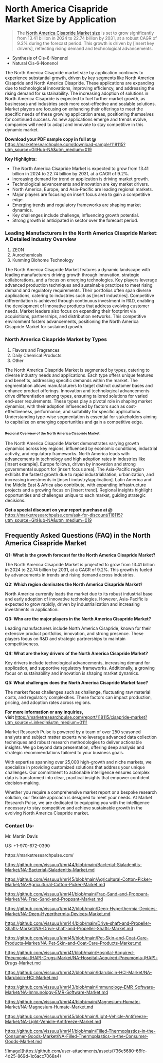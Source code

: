 <h1>North America Cisapride Market&nbsp;Size by Application</h1><blockquote><p>The <a href="https://marketresearchpulse.com/download-sample/118115?utm_source=GitHub-NA&amp;utm_medium=019">North America Cisapride Market size</a> is set to grow significantly from 13.41 billion in 2024 to 22.74 billion by 2031, at a robust CAGR of 9.2% during the forecast period. This growth is driven by [insert key drivers], reflecting rising demand and technological advancements.</p></blockquote><ul><li>Synthesis of Cis-6-Nonenol<li> Natural Cis-6-Nonenol</li></ul><p>The North America Cisapride market size by application continues to experience substantial growth, driven by key segments like North America Cisapride and North America Cisapride. These applications are expanding due to technological innovations, improving efficiency, and addressing the rising demand for sustainability. The increasing adoption of solutions in North America Cisapride is expected to fuel further market growth, as businesses and industries seek more cost-effective and scalable solutions. Market players are focusing on enhancing their offerings to meet the specific needs of these growing application areas, positioning themselves for continued success. As new applications emerge and trends evolve, companies will need to adapt and innovate to stay competitive in this dynamic market.</p><p><strong>Download your PDF sample copy in full at @ </strong><a href="https://marketresearchpulse.com/download-sample/118115?utm_source=GitHub-NA&amp;utm_medium=019">https://marketresearchpulse.com/download-sample/118115?utm_source=GitHub-NA&amp;utm_medium=019</a></p><p><strong>Key Highlights: </strong></p><ul><li>The North America Cisapride Market is expected to grow from 13.41 billion in 2024 to 22.74 billion by 2031, at a CAGR of 9.2%.</li><li>Increasing demand for trend or application is driving market growth.</li><li>Technological advancements and innovation are key market drivers.</li><li>North America, Europe, and Asia-Pacific are leading regional markets.</li><li>Major players are focusing on insert focus area to gain a competitive edge.</li><li>Emerging trends and regulatory frameworks are shaping market dynamics.</li><li>Key challenges include challenge, influencing growth potential.</li><li>Strong growth is anticipated in sector over the forecast period.</li></ul><h3>Leading Manufacturers in the North America Cisapride Market: A Detailed Industry Overview</h3><ol><li>ZEON</li><li>Aurochemicals</li><li>Kunming Biohome Technology</li></ol><div class="flex max-w-full flex-col flex-grow"><div class="min-h-8 text-message flex w-full flex-col items-end gap-2 whitespace-normal break-words [.text-message+&amp;]:mt-5" dir="auto" data-message-author-role="assistant" data-message-id="fd8432e4-4910-450d-b182-61b7bfb0a01f" data-message-model-slug="gpt-4o"><div class="flex w-full flex-col gap-1 empty:hidden first:pt-[3px]"><div class="markdown prose w-full break-words dark:prose-invert light"><p>The North America Cisapride Market features a dynamic landscape with leading manufacturers driving growth through innovation, strategic collaborations, and a focus on emerging technologies. Key players leverage advanced production techniques and sustainable practices to meet rising demand and regulatory requirements. Their portfolios often span diverse applications, catering to industries such as [insert industries]. Competitive differentiation is achieved through continuous investment in R&amp;D, enabling the development of innovative products that address evolving customer needs. Market leaders also focus on expanding their footprint via acquisitions, partnerships, and distribution networks. This competitive environment fosters advancements, positioning the North America Cisapride Market for sustained growth.</p></div></div></div></div><h3>North America Cisapride Market by Types</h3><ol><li>Flavors and Fragrances<li> Daily Chemical Products<li> Other</li></ol><div class="flex max-w-full flex-col flex-grow"><div class="min-h-8 text-message flex w-full flex-col items-end gap-2 whitespace-normal break-words [.text-message+&amp;]:mt-5" dir="auto" data-message-author-role="assistant" data-message-id="084470be-0bb7-4664-bddf-5156b4f41249" data-message-model-slug="gpt-4o-mini"><div class="flex w-full flex-col gap-1 empty:hidden first:pt-[3px]"><div class="markdown prose w-full break-words dark:prose-invert light"><p>The North America Cisapride Market is segmented by types, catering to diverse industry needs and applications. Each type offers unique features and benefits, addressing specific demands within the market. The segmentation allows manufacturers to target distinct customer bases and enhance product offerings. Innovation and technological advancements drive differentiation among types, ensuring tailored solutions for varied end-user requirements. These types play a pivotal role in shaping market dynamics, with their adoption influenced by factors such as cost-effectiveness, performance, and suitability for specific applications. Understanding type-wise segmentation is essential for stakeholders aiming to capitalize on emerging opportunities and gain a competitive edge.</p></div></div></div></div><h3><span style="font-size: 11px;">Regional Overview of the North America Cisapride Market</span></h3><div class="flex max-w-full flex-col flex-grow"><div class="min-h-8 text-message flex w-full flex-col items-end gap-2 whitespace-normal break-words [.text-message+&amp;]:mt-5" dir="auto" data-message-author-role="assistant" data-message-id="e9038762-ce64-4e30-91c9-9bd413514231" data-message-model-slug="gpt-4o-mini"><div class="flex w-full flex-col gap-1 empty:hidden first:pt-[3px]"><div class="markdown prose w-full break-words dark:prose-invert light"><p>The North America Cisapride Market demonstrates varying growth dynamics across key regions, influenced by economic conditions, industrial activity, and regulatory frameworks. North America leads with advancements in technology and high adoption rates in industries like [insert example]. Europe follows, driven by innovation and strong governmental support for [insert focus area]. The Asia-Pacific region exhibits the fastest growth due to rapid industrialization, urbanization, and increasing investments in [insert industry/application]. Latin America and the Middle East &amp; Africa also contribute, with expanding infrastructure projects and a growing focus on [insert trend]. Regional insights highlight opportunities and challenges unique to each market, guiding strategic decisions.</p></div></div></div></div><p><strong>Get a special discount on your report purchase at @ </strong><a href="https://marketresearchpulse.com/ask-for-discount/118115?utm_source=GitHub-NA&amp;utm_medium=019">https://marketresearchpulse.com/ask-for-discount/118115?utm_source=GitHub-NA&amp;utm_medium=019</a></p><h2>Frequently Asked Questions (FAQ) in the North America Cisapride Market</h2><p><strong>Q1: What is the growth forecast for the North America Cisapride Market?</strong></p><p>The North America Cisapride Market is projected to grow from 13.41 billion in 2024 to 22.74 billion by 2031, at a CAGR of 9.2%. This growth is fueled by advancements in trends and rising demand across industries.</p><p><strong>Q2: Which region dominates the North America Cisapride Market?</strong></p><p>North America currently leads the market due to its robust industrial base and early adoption of innovative technologies. However, Asia-Pacific is expected to grow rapidly, driven by industrialization and increasing investments in application.</p><p><strong>Q3: Who are the major players in the North America Cisapride Market?</strong></p><p>Leading manufacturers include North America Cisapride, known for their extensive product portfolios, innovation, and strong presence. These players focus on R&amp;D and strategic partnerships to maintain competitiveness.</p><p><strong>Q4: What are the key drivers of the North America Cisapride Market?</strong></p><p>Key drivers include technological advancements, increasing demand for application, and supportive regulatory frameworks. Additionally, a growing focus on sustainability and innovation is shaping market dynamics.</p><p><strong>Q5: What challenges does the North America Cisapride Market face?</strong></p><p>The market faces challenges such as challenge, fluctuating raw material costs, and regulatory complexities. These factors can impact production, pricing, and adoption rates across regions.</p><p><strong>For more information or any inquiries, visit&nbsp;</strong><a href="https://marketresearchpulse.com/report/118115/cisapride-market?utm_source=Linkedin&utm_medium=0111">https://marketresearchpulse.com/report/118115/cisapride-market?utm_source=Linkedin&utm_medium=0111</a></p><p>Market Research Pulse is powered by a team of over 250 seasoned analysts and subject matter experts who leverage advanced data collection techniques and robust research methodologies to deliver actionable insights. We go beyond data presentation, offering deep analysis and strategic recommendations tailored to your business goals.</p><p>With expertise spanning over 25,000 high-growth and niche markets, we specialize in providing customized solutions that address your unique challenges. Our commitment to actionable intelligence ensures complex data is transformed into clear, practical insights that empower confident decision-making.</p><p>Whether you require a comprehensive market report or a bespoke research solution, our flexible approach is designed to meet your needs. At Market Research Pulse, we are dedicated to equipping you with the intelligence necessary to stay competitive and achieve sustainable growth in the evolving North America Cisapride market.</p><h3><strong>Contact Us-</strong></h3><p>Mr. Martin Davis</p><p>US: +1-970-672-0390</p><p>https://marketresearchpulse.com/</p><p><a href="https://github.com/vissuuu1/mri44/blob/main/Bacterial-Sialadenitis-Market/NA-Bacterial-Sialadenitis-Market.md">https://github.com/vissuuu1/mri44/blob/main/Bacterial-Sialadenitis-Market/NA-Bacterial-Sialadenitis-Market.md</a></p><p><a href="https://github.com/vissuuu1/mri45/blob/main/Agricultural-Cotton-Picker-Market/NA-Agricultural-Cotton-Picker-Market.md">https://github.com/vissuuu1/mri45/blob/main/Agricultural-Cotton-Picker-Market/NA-Agricultural-Cotton-Picker-Market.md</a></p><p><a href="https://github.com/vissuuu1/mri41/blob/main/Frac-Sand-and-Proppant-Market/NA-Frac-Sand-and-Proppant-Market.md">https://github.com/vissuuu1/mri41/blob/main/Frac-Sand-and-Proppant-Market/NA-Frac-Sand-and-Proppant-Market.md</a></p><p><a href="https://github.com/vissuuu1/mri42/blob/main/Deep-Hyperthermia-Devices-Market/NA-Deep-Hyperthermia-Devices-Market.md">https://github.com/vissuuu1/mri42/blob/main/Deep-Hyperthermia-Devices-Market/NA-Deep-Hyperthermia-Devices-Market.md</a></p><p><a href="https://github.com/vissuuu1/mri44/blob/main/Drive-shaft-and-Propeller-Shafts-Market/NA-Drive-shaft-and-Propeller-Shafts-Market.md">https://github.com/vissuuu1/mri44/blob/main/Drive-shaft-and-Propeller-Shafts-Market/NA-Drive-shaft-and-Propeller-Shafts-Market.md</a></p><p><a href="https://github.com/vissuuu1/mri45/blob/main/Pet-Skin-and-Coat-Care-Products-Market/NA-Pet-Skin-and-Coat-Care-Products-Market.md">https://github.com/vissuuu1/mri45/blob/main/Pet-Skin-and-Coat-Care-Products-Market/NA-Pet-Skin-and-Coat-Care-Products-Market.md</a></p><p><a href="https://github.com/vissuuu1/mri41/blob/main/Hospital-Acquired-Pneumonia-(HAP)-Drugs-Market/NA-Hospital-Acquired-Pneumonia-(HAP)-Drugs-Market.md">https://github.com/vissuuu1/mri41/blob/main/Hospital-Acquired-Pneumonia-(HAP)-Drugs-Market/NA-Hospital-Acquired-Pneumonia-(HAP)-Drugs-Market.md</a></p><p><a href="https://github.com/vissuuu1/mri42/blob/main/Idarubicin-HCl-Market/NA-Idarubicin-HCl-Market.md">https://github.com/vissuuu1/mri42/blob/main/Idarubicin-HCl-Market/NA-Idarubicin-HCl-Market.md</a></p><p><a href="https://github.com/vissuuu1/mri43/blob/main/Immunology-EMR-Software-Market/NA-Immunology-EMR-Software-Market.md">https://github.com/vissuuu1/mri43/blob/main/Immunology-EMR-Software-Market/NA-Immunology-EMR-Software-Market.md</a></p><p><a href="https://github.com/vissuuu1/mri44/blob/main/Magnesium-Humate-Market/NA-Magnesium-Humate-Market.md">https://github.com/vissuuu1/mri44/blob/main/Magnesium-Humate-Market/NA-Magnesium-Humate-Market.md</a></p><p><a href="https://github.com/vissuuu1/mri45/blob/main/Light-Vehicle-Antifreeze-Market/NA-Light-Vehicle-Antifreeze-Market.md">https://github.com/vissuuu1/mri45/blob/main/Light-Vehicle-Antifreeze-Market/NA-Light-Vehicle-Antifreeze-Market.md</a></p><p><a href="https://github.com/vissuuu1/mri41/blob/main/Filled-Thermoplastics-in-the-Consumer-Goods-Market/NA-Filled-Thermoplastics-in-the-Consumer-Goods-Market.md">https://github.com/vissuuu1/mri41/blob/main/Filled-Thermoplastics-in-the-Consumer-Goods-Market/NA-Filled-Thermoplastics-in-the-Consumer-Goods-Market.md</a></p>
![image](https://github.com/user-attachments/assets/736e5680-66fc-4d25-869d-1c6acc7068a4)
